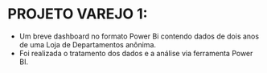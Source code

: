 # **PROJETO VAREJO 1:**
* Um breve dashboard no formato Power Bi contendo dados de dois anos de uma Loja de Departamentos anônima.
* Foi realizada o tratamento dos dados e a análise via ferramenta Power BI.
